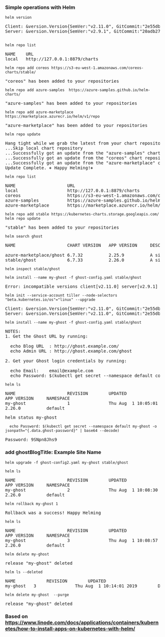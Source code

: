 ### Simple operations with Helm


```console
helm version
```
<pre>
Client: &version.Version{SemVer:"v2.11.0", GitCommit:"2e55dbe1fdb5fdb96b75ff144a339489417b146b", GitTreeState:"clean"}
Server: &version.Version{SemVer:"v2.9.1", GitCommit:"20adb27c7c5868466912eebdf6664e7390ebe710", GitTreeState:"clean"}

</pre>
```console
helm repo list
```
<pre>
NAME    URL
local   http://127.0.0.1:8879/charts
</pre>

```console
helm repo add coreos https://s3-eu-west-1.amazonaws.com/coreos-charts/stable/
```
<pre>
"coreos" has been added to your repositories
</pre>

```console
helm repo add azure-samples  https://azure-samples.github.io/helm-charts/
```
<pre>
"azure-samples" has been added to your repositories
</pre>

```console
helm repo add azure-marketplace https://marketplace.azurecr.io/helm/v1/repo
```
<pre>
"azure-marketplace" has been added to your repositories
</pre>

```console
helm repo update  
```
<pre>
Hang tight while we grab the latest from your chart repositories...
...Skip local chart repository
...Successfully got an update from the "azure-samples" chart repository
...Successfully got an update from the "coreos" chart repository
...Successfully got an update from the "azure-marketplace" chart repository
Update Complete. ⎈ Happy Helming!⎈
</pre>

```console
helm repo list
```

<pre>
NAME                    URL
local                   http://127.0.0.1:8879/charts
coreos                  https://s3-eu-west-1.amazonaws.com/coreos-charts/stable/
azure-samples           https://azure-samples.github.io/helm-charts/
azure-marketplace       https://marketplace.azurecr.io/helm/v1/repo
</pre>

```console
helm repo add stable https://kubernetes-charts.storage.googleapis.com/
helm repo update
```
<pre>
"stable" has been added to your repositories
</pre>

```console
helm search ghost
```
<pre>
NAME                    CHART VERSION   APP VERSION     DESCRIPTION

azure-marketplace/ghost 6.7.32          2.25.9          A simple, powerful publishing platform that allows you to...
stable/ghost            6.7.33          2.26.0          A simple, powerful publishing platform that allows you to...
</pre>

```console
helm inspect stable/ghost
```

```console
helm install --name my-ghost -f ghost-config.yaml stable/ghost
```
<pre>
Error: incompatible versions client[v2.11.0] server[v2.9.1]
</pre>
```console
helm init --service-account tiller --node-selectors "beta.kubernetes.io/os"="linux" --upgrade
```
<pre>
Client: &version.Version{SemVer:"v2.11.0", GitCommit:"2e55dbe1fdb5fdb96b75ff144a339489417b146b", GitTreeState:"clean"}
Server: &version.Version{SemVer:"v2.11.0", GitCommit:"2e55dbe1fdb5fdb96b75ff144a339489417b146b", GitTreeState:"clean"}
</pre>


```console
helm install --name my-ghost -f ghost-config.yaml stable/ghost
```

<pre>
NOTES:
1. Get the Ghost URL by running:

  echo Blog URL  : http://ghost.example.com/
  echo Admin URL : http://ghost.example.com/ghost

2. Get your Ghost login credentials by running:

  echo Email:    email@example.com
  echo Password: $(kubectl get secret --namespace default coiling-quoll-ghost -o jsonpath="{.data.ghost-password}" | base64 --decode)
</pre>

```
helm ls
```
<pre>
NAME                    REVISION        UPDATED                         STATUS          CHART
APP VERSION     NAMESPACE
my-ghost                1               Thu Aug  1 10:05:01 2019        DEPLOYED        ghost-6.7.33
2.26.0          default
</pre>

<pre>
helm status my-ghost
</pre>
```console
  echo Password: $(kubectl get secret --namespace default my-ghost -o jsonpath="{.data.ghost-password}" | base64 --decode)
```
<pre>
Password: 9SNpn8Jhs9
</pre>
### add ghostBlogTitle: Example Site Name

```console
helm upgrade -f ghost-config2.yaml my-ghost stable/ghost
```

```console
helm ls
```
<pre>
NAME                    REVISION        UPDATED                         STATUS          CHART
APP VERSION     NAMESPACE
my-ghost                2               Thu Aug  1 10:08:30 2019        DEPLOYED        ghost-6.7.33
2.26.0          default
</pre>

```console
helm rollback my-ghost 1
```

<pre>
Rollback was a success! Happy Helming
</pre>

```console
helm ls
```

<pre>
NAME                    REVISION        UPDATED                         STATUS          CHART
APP VERSION     NAMESPACE
my-ghost                3               Thu Aug  1 10:08:57 2019        DEPLOYED        ghost-6.7.33
2.26.0          default
</pre>
```console
helm delete my-ghost 
```
<pre>
release "my-ghost" deleted
</pre>
```console
helm ls --deleted
```
<pre>
NAME            REVISION        UPDATED                         STATUS  CHART           APP VERSION NAMESPACE
my-ghost   3               Thu Aug  1 10:14:01 2019        DELETED ghost-6.7.33    2.26.0      default
</pre>
```console
helm delete my-ghost  --purge
```
<pre>
release "my-ghost" deleted
</pre>

### Based on https://www.linode.com/docs/applications/containers/kubernetes/how-to-install-apps-on-kubernetes-with-helm/